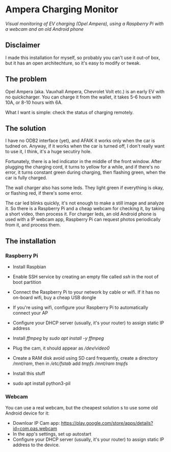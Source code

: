 # Ampera Charging Monitor

*Visual monitoring of EV charging (Opel Ampera), using a Raspberry Pi with a webcam and an old Android phone*

## Disclaimer

I made this installation for myself, so probably you can't use it out-of box, but it has an open architechture, so it's easy to modify or tweak.

## The problem

Opel Ampera (aka. Vauxhall Ampera, Chevrolet Volt etc.) is an early EV with no  quickcharger. You can charge it from the wallet, it takes 5-6 hours with 10A, or 8-10 hours with 6A.

What I want is simple: check the status of charging remotely. 

## The solution

I have no ODB2 interface (yet), and AFAIK it works only when the car is tudned on. Anyway, if it works when the car is turned off, I don't really want to use it, I think, it's a huge secutiry hole.

Fortunately, there is a led indicator in the middle of the front window. After plugging the charging cord, it turns to yellow for a while, and if there's no error, it turns constant green during charging, then flashing green, when the car is fully charged.

The wall charger also has some leds. They light green if everything is okay, or flashing red, if there's some error.

The car led blinks quickly, it's not enough to make a still image and analyze it. So there is a Raspberry Pi and a cheap webcam for checking it, by taking a short video, then process it. For charger leds, an old Android phone is used with a IP webcam app, Raspberry Pi can request photos periodically from it, and process them.

## The installation

### Raspberry Pi

- Install Raspbian
- Enable SSH service by creating an empty file called *ssh* in the root of boot partition
- Connect the Raspberry Pi to your network by cable or wifi. If it has no on-board wifi, buy a cheap USB dongle
- If you're using wifi, configure your Raspberry Pi to automatically connect your AP
- Configure your DHCP server (usually, it's your router) to assign static IP address
- Install *ffmpeg* by *sudo apt install -y ffmpeg*
- Plug the cam, it should appear as */dev/video0*
- Create a RAM disk avoid using SD card frequently, create a directory */mnt/ram*, then in */etc/fstab* add *tmpfs /mnt/ram tmpfs*
- Install this stuff

- sudo apt install python3-pil

### Webcam

You can use a real webcam, but the cheapest solution s to use some old Android device for it:
- Downloar IP Cam app: https://play.google.com/store/apps/details?id=com.pas.webcam
- In the app's settings, set up autostart
- Configure your DHCP server (usually, it's your router) to assign static IP address to the device.
